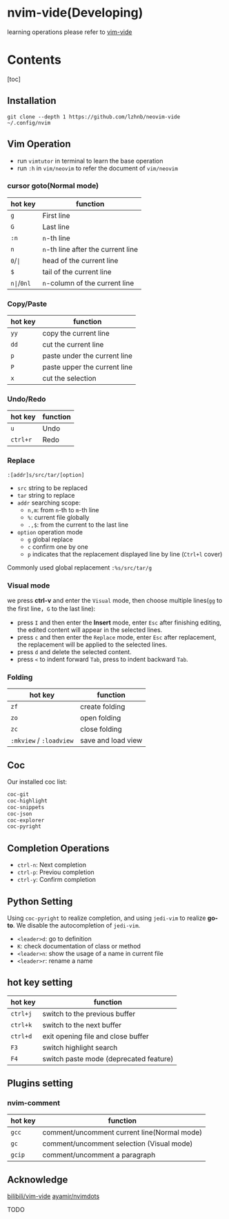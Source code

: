 # nvim-vide(Developing)

learning operations please refer to [vim-vide](https://github.com/lzhnb/vim-vide)

Contents
===

[toc]

## Installation
```
git clone --depth 1 https://github.com/lzhnb/neovim-vide ~/.config/nvim
```

## Vim Operation
- run `vimtutor` in terminal to learn the base operation
- run `:h` in `vim/neovim` to refer the document of `vim/neovim`

### cursor goto(Normal mode)
| hot key    | function                           |
| ---------- | ---------------------------------- |
| `g`        | First line                         |
| `G`        | Last line                          |
| `:n`       | `n`-th line                        |
| `n`        | `n`-th line after the current line |
| `0`/`\|`    | head of the current line           |
| `$`        | tail of the current line           |
| `n\|`/`0nl` | `n`-column of the current line     |

### Copy/Paste
| hot key  | function                     |
| -------- | ---------------------------- |
| `yy`     | copy the current line        |
| `dd`     | cut the current line         |
| `p`      | paste under the current line |
| `P`      | paste upper the current line |
| `x`      | cut the selection            |

### Undo/Redo
| hot key  | function     |
| -------- | ------------ |
| `u`      | Undo         |
| `ctrl+r` | Redo         |

### Replace
`:[addr]s/src/tar/[option]`
- `src` string to be replaced
- `tar` string to replace
- `addr` searching scope:
	- `n,m`: from `n`-th to `m`-th line
	- `%`: current file globally
	- `.,$`: from the current to the last line
- `option` operation mode
	- `g` global replace
	- `c` confirm one by one
	- `p` indicates that the replacement displayed line by line (`Ctrl+l` cover)

Commonly used global replacement `:%s/src/tar/g`

### Visual mode
we press **ctrl-v** and enter the `Visual` mode, then choose multiple lines(`gg` to the first line，`G` to the last line):
- press `I` and then enter the **Insert** mode, enter `Esc` after finishing editing, the edited content will appear in the selected lines.
- press `c` and then enter the `Replace` mode, enter `Esc` after replacement, the replacement will be applied to the selected lines. 
- press `d` and delete the selected content.
- press `<` to indent forward `Tab`, press to indent backward `Tab`.

### Folding

| hot key                 | function           |
| ----------------------- | ------------------ |
| `zf`                    | create folding     |
| `zo`                    | open folding       |
| `zc`                    | close folding      |
| `:mkview` / `:loadview` | save and load view |

## Coc
Our installed coc list:
```sh
coc-git
coc-highlight
coc-snippets
coc-json
coc-explorer
coc-pyright
```

## Completion Operations
- `ctrl-n`: Next completion
- `ctrl-p`: Previou completion
- `ctrl-y`: Confirm completion

## Python Setting
Using `coc-pyright` to realize completion, and using `jedi-vim` to realize **go-to**.
We disable the autocompletion of `jedi-vim`.
- `<leader>d`: go to definition
- `K`: check documentation of class or method
- `<leader>n`: show the usage of a name in current file
- `<leader>r`: rename a name

## hot key setting
| hot key  | function                               |
| -------- | -------------------------------------- |
| `ctrl+j` | switch to the previous buffer          |
| `ctrl+k` | switch to the next buffer              |
| `ctrl+d` | exit opening file and close buffer     |
| `F3`     | switch highlight search                |
| `F4`     | switch paste mode (deprecated feature) |

## Plugins setting

### nvim-comment
| hot key | function                                    |
| ------- | ------------------------------------------- |
| `gcc`   | comment/uncomment current line(Normal mode) |
| `gc`    | comment/uncomment selection (Visual mode)   |
| `gcip`  | comment/uncomment a paragraph               |

## Acknowledge
[bilibili/vim-vide](https://github.com/bilibili/vim-vide)
[ayamir/nvimdots](https://github.com/ayamir/nvimdots)

TODO

